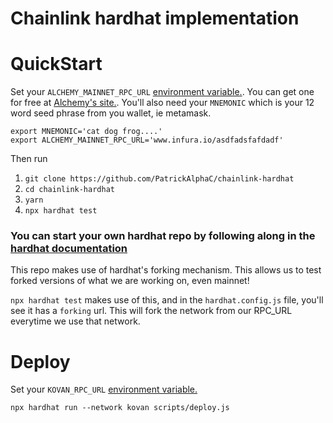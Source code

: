# Chainlink hardhat implementation

# QuickStart

Set your `ALCHEMY_MAINNET_RPC_URL` [environment variable.](https://www.twilio.com/blog/2017/01/how-to-set-environment-variables.html). You can get one for free at [Alchemy's site.](https://alchemyapi.io/). You'll also need your `MNEMONIC` which is your 12 word seed phrase from you wallet, ie metamask. 

```
export MNEMONIC='cat dog frog....'
export ALCHEMY_MAINNET_RPC_URL='www.infura.io/asdfadsfafdadf'
```

Then run

1. `git clone https://github.com/PatrickAlphaC/chainlink-hardhat`
2. `cd chainlink-hardhat`
3. `yarn`
4. `npx hardhat test`

### You can start your own hardhat repo by following along in the [hardhat documentation](https://hardhat.org/getting-started/)

This repo makes use of hardhat's forking mechanism. This allows us to test forked versions of what we are working on, even mainnet!

`npx hardhat test` makes use of this, and in the `hardhat.config.js` file, you'll see it has a `forking` url. This will fork the network from our RPC_URL everytime we use that network. 

# Deploy 

Set your `KOVAN_RPC_URL` [environment variable.](https://www.twilio.com/blog/2017/01/how-to-set-environment-variables.html)

`npx hardhat run --network kovan scripts/deploy.js`
